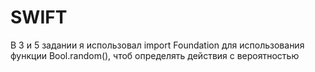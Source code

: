 # SWIFT
В 3 и 5 задании я использовал import Foundation для использования функции Bool.random(), чтоб определять действия с вероятностью
